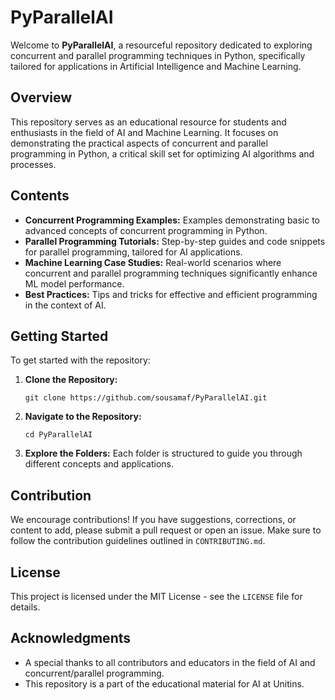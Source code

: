 # PyParallelAI

Welcome to **PyParallelAI**, a resourceful repository dedicated to exploring concurrent and parallel programming techniques in Python, specifically tailored for applications in Artificial Intelligence and Machine Learning.

## Overview

This repository serves as an educational resource for students and enthusiasts in the field of AI and Machine Learning. It focuses on demonstrating the practical aspects of concurrent and parallel programming in Python, a critical skill set for optimizing AI algorithms and processes.

## Contents

- **Concurrent Programming Examples:** Examples demonstrating basic to advanced concepts of concurrent programming in Python.
- **Parallel Programming Tutorials:** Step-by-step guides and code snippets for parallel programming, tailored for AI applications.
- **Machine Learning Case Studies:** Real-world scenarios where concurrent and parallel programming techniques significantly enhance ML model performance.
- **Best Practices:** Tips and tricks for effective and efficient programming in the context of AI.

## Getting Started

To get started with the repository:

1. **Clone the Repository:**
   ```
   git clone https://github.com/sousamaf/PyParallelAI.git
   ```
2. **Navigate to the Repository:**
   ```
   cd PyParallelAI
   ```
3. **Explore the Folders:**
   Each folder is structured to guide you through different concepts and applications.

## Contribution

We encourage contributions! If you have suggestions, corrections, or content to add, please submit a pull request or open an issue. Make sure to follow the contribution guidelines outlined in `CONTRIBUTING.md`.

## License

This project is licensed under the MIT License - see the `LICENSE` file for details.

## Acknowledgments

- A special thanks to all contributors and educators in the field of AI and concurrent/parallel programming.
- This repository is a part of the educational material for AI at Unitins.

